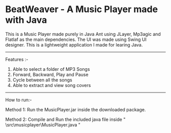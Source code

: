 # BeatWeaver - A Music Player made with Java
This is a Music Player made purely in Java Ant using JLayer, Mp3agic and Flatlaf as the main dependencies. The UI was made using Swing UI designer. This is a lightweight application I made for learing Java.

---------------------------------------------------------------

Features :-
1. Able to select a folder of MP3 Songs
2. Forward, Backward, Play and Pause
3. Cycle between all the songs
4. Able to extract and view song covers
   
---------------------------------------------------------------

How to run:-

Method 1: Run the MusicPlayer.jar inside the downloaded package.

Method 2: Compile and Run the included java file inside " \src\musicplayer\MusicPlayer.java "
